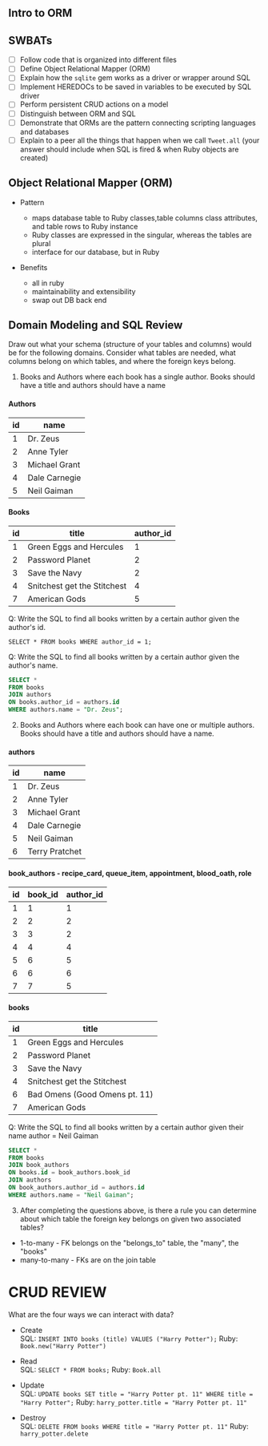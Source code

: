 ## Intro to ORM

## SWBATs

* [ ] Follow code that is organized into different files
* [ ] Define Object Relational Mapper (ORM)
* [ ] Explain how the `sqlite` gem works as a driver or wrapper around SQL
* [ ] Implement HEREDOCs to be saved in variables to be executed by SQL driver
* [ ] Perform persistent CRUD actions on a model
* [ ] Distinguish between ORM and SQL
* [ ] Demonstrate that ORMs are the pattern connecting scripting languages and databases
* [ ] Explain to a peer all the things that happen when we call `Tweet.all` (your answer should include when SQL is fired & when Ruby objects are created)

## Object Relational Mapper (ORM)

* Pattern
  * maps database table to Ruby classes,table columns class attributes, and table rows to Ruby instance
  * Ruby classes are expressed in the singular, whereas the tables are plural
  * interface for our database, but in Ruby

* Benefits
  * all in ruby
  * maintainability and extensibility
  * swap out DB back end

## Domain Modeling and SQL Review

Draw out what your schema (structure of your tables and columns) would be for the following domains. Consider what tables are needed, what columns belong on which tables, and where the foreign keys belong.

1. Books and Authors where each book has a single author. Books should have a title and authors should have a name

#### Authors

| id | name          | 
|----|---------------|
|  1 | Dr. Zeus      |
|  2 | Anne Tyler    |
|  3 | Michael Grant |
|  4 | Dale Carnegie |
|  5 | Neil Gaiman   |


#### Books

| id | title                   | author_id |
|----|-------------------------|-----------|
| 1  | Green Eggs and Hercules     |     1  |
| 2  | Password Planet             |     2 |
| 3  | Save the Navy               |     2 |
| 4  | Snitchest get the Stitchest |     4 |
| 7  | American Gods               |     5 |

Q: Write the SQL to find all books written by a certain author given the author's id.

`SELECT * FROM books WHERE author_id = 1;`

Q: Write the SQL to find all books written by a certain author given the author's name.

```sql
SELECT *
FROM books
JOIN authors
ON books.author_id = authors.id
WHERE authors.name = "Dr. Zeus";
```

2. Books and Authors where each book can have one or multiple authors. Books should have a title and authors should have a name.

#### authors

| id | name          | 
|----|---------------|
|  1 | Dr. Zeus      |
|  2 | Anne Tyler    |
|  3 | Michael Grant |
|  4 | Dale Carnegie |
|  5 | Neil Gaiman   |
|  6 | Terry Pratchet|


#### book_authors - recipe_card, queue_item, appointment, blood_oath, role

| id | book_id | author_id |
|----|---------|-----------|
| 1  | 1       | 1         |
| 2  | 2       | 2         |
| 3  | 3       | 2         |
| 4  | 4       | 4         |
| 5  | 6       | 5         |
| 6  | 6       | 6         |
| 7  | 7       | 5         |

#### books

| id | title                         |
|----|-------------------------------|
| 1  | Green Eggs and Hercules       |
| 2  | Password Planet               |
| 3  | Save the Navy                 |
| 4  | Snitchest get the Stitchest   |
| 6  | Bad Omens (Good Omens pt. 11) |
| 7  | American Gods                 |


Q: Write the SQL to find all books written by a certain author given their name
author = Neil Gaiman

```sql
SELECT *
FROM books
JOIN book_authors
ON books.id = book_authors.book_id
JOIN authors
ON book_authors.author_id = authors.id
WHERE authors.name = "Neil Gaiman";
```


3. After completing the questions above, is there a rule you can determine about which table the foreign key belongs on given two associated tables?

* 1-to-many - FK belongs on the "belongs_to" table, the "many", the "books"
* many-to-many - FKs are on the join table


# CRUD REVIEW
What are the four ways we can interact with data?

* Create  
SQL: `INSERT INTO books (title) VALUES ("Harry Potter");`
Ruby: `Book.new("Harry Potter")`


* Read  
SQL: `SELECT * FROM books;`
Ruby: `Book.all`


* Update  
SQL: `UPDATE books SET title = "Harry Potter pt. 11" WHERE title = "Harry Potter";`
Ruby: `harry_potter.title = "Harry Potter pt. 11"`


* Destroy  
SQL: `DELETE FROM books WHERE title = "Harry Potter pt. 11"`
Ruby: `harry_potter.delete`
